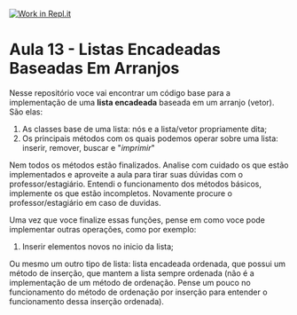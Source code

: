 [![Work in Repl.it](https://classroom.github.com/assets/work-in-replit-14baed9a392b3a25080506f3b7b6d57f295ec2978f6f33ec97e36a161684cbe9.svg)](https://classroom.github.com/online_ide?assignment_repo_id=3466206&assignment_repo_type=AssignmentRepo)
# Aula 13 - Listas Encadeadas Baseadas Em Arranjos

Nesse repositório voce vai encontrar um código base para a implementação de uma **lista encadeada** baseada em um arranjo (vetor). São elas:

1. As classes base de uma lista: nós e a lista/vetor propriamente dita;
1. Os principais métodos com os quais podemos operar sobre uma lista: inserir, remover, buscar e "*imprimir*"

Nem todos os métodos estão finalizados. 
Analise com cuidado os que estão implementados e aproveite a aula para tirar suas dúvidas com o professor/estagiário.
Entendi o funcionamento dos métodos básicos, implemente os que estão incompletos. Novamente procure o professor/estagiário em caso de duvidas. 

Uma vez que voce finalize essas funções, pense em como voce pode implementar outras operações, como por exemplo:

1. Inserir elementos novos no inicio da lista;

Ou mesmo um outro tipo de lista: lista encadeada ordenada, que possui um método de inserção, que mantem a lista sempre ordenada (não é a implementação de um método de ordenação. Pense um pouco no funcionamento do método de ordenação por inserção para entender o funcionamento dessa inserção ordenada). 
